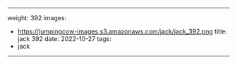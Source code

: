 
---
weight: 392
images:
- https://jumpingcow-images.s3.amazonaws.com/jack/jack_392.png
title: jack 392
date: 2022-10-27
tags:
- jack
---
